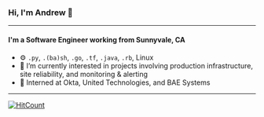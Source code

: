 ### Hi, I'm Andrew 👋
---
#### I'm a Software Engineer working from Sunnyvale, CA

- ⚙️ `.py`, `.(ba)sh`, `.go`, `.tf`, `.java`, `.rb`, Linux
- 🌱 I’m currently interested in projects involving production infrastructure, site reliability, and monitoring & alerting
- 🐣 Interned at Okta, United Technologies, and BAE Systems

---

[![HitCount](http://hits.dwyl.com/astpierre/astpierre.svg)](http://hits.dwyl.com/astpierre/astpierre)
